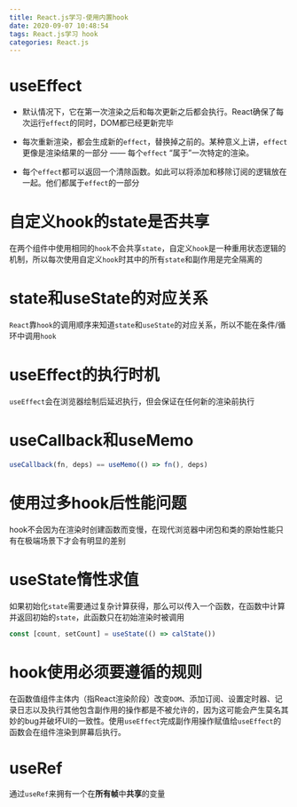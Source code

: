 ```yaml
---
title: React.js学习-使用内置hook
date: 2020-09-07 10:48:54
tags: React.js学习 hook
categories: React.js
---
```


# useEffect

- 默认情况下，它在第一次渲染之后和每次更新之后都会执行。React确保了每次运行`effect`的同时，DOM都已经更新完毕

- 每次重新渲染，都会生成新的`effect`，替换掉之前的。某种意义上讲，`effect`更像是渲染结果的一部分 —— 每个`effect` “属于”一次特定的渲染。

- 每个`effect`都可以返回一个清除函数。如此可以将添加和移除订阅的逻辑放在一起。他们都属于`effect`的一部分

# 自定义hook的state是否共享

在两个组件中使用相同的`hook`不会共享`state`，自定义`hook`是一种重用状态逻辑的机制，所以每次使用自定义`hook`时其中的所有`state`和副作用是完全隔离的

# state和useState的对应关系

`React`靠`hook`的调用顺序来知道`state`和`useState`的对应关系，所以不能在条件/循环中调用`hook`

# useEffect的执行时机

`useEffect`会在浏览器绘制后延迟执行，但会保证在任何新的渲染前执行

# useCallback和useMemo

``` js
useCallback(fn, deps) == useMemo(() => fn(), deps)
```

# 使用过多hook后性能问题

hook不会因为在渲染时创建函数而变慢，在现代浏览器中闭包和类的原始性能只有在极端场景下才会有明显的差别

# useState惰性求值

如果初始化`state`需要通过复杂计算获得，那么可以传入一个函数，在函数中计算并返回初始的`state`，此函数只在初始渲染时被调用

```js
const [count, setCount] = useState(() => calState())
```
# hook使用必须要遵循的规则

在函数值组件主体内（指React渲染阶段）改变`DOM`、添加订阅、设置定时器、记录日志以及执行其他包含副作用的操作都是不被允许的，因为这可能会产生莫名其妙的bug并破坏UI的一致性。使用`useEffect`完成副作用操作赋值给`useEffect`的函数会在组件渲染到屏幕后执行。

# useRef

通过`useRef`来拥有一个在**所有帧**中**共享**的变量
